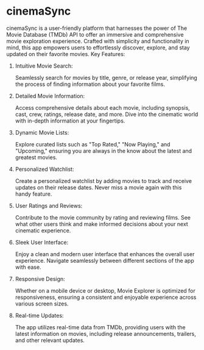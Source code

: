 # cinemaSync
cinemaSync is a user-friendly platform that harnesses the power of The Movie Database (TMDb) API to offer an immersive and comprehensive movie exploration experience. Crafted with simplicity and functionality in mind, this app empowers users to effortlessly discover, explore, and stay updated on their favorite movies.
Key Features:
1. Intuitive Movie Search:

    Seamlessly search for movies by title, genre, or release year, simplifying the process of finding information about your favorite films.

2. Detailed Movie Information:

    Access comprehensive details about each movie, including synopsis, cast, crew, ratings, release date, and more. Dive into the cinematic world with in-depth information at your fingertips.

3. Dynamic Movie Lists:

    Explore curated lists such as "Top Rated," "Now Playing," and "Upcoming," ensuring you are always in the know about the latest and greatest movies.

4. Personalized Watchlist:

    Create a personalized watchlist by adding movies to track and receive updates on their release dates. Never miss a movie again with this handy feature.

5. User Ratings and Reviews:

    Contribute to the movie community by rating and reviewing films. See what other users think and make informed decisions about your next cinematic experience.

6. Sleek User Interface:

    Enjoy a clean and modern user interface that enhances the overall user experience. Navigate seamlessly between different sections of the app with ease.

7. Responsive Design:

    Whether on a mobile device or desktop, Movie Explorer is optimized for responsiveness, ensuring a consistent and enjoyable experience across various screen sizes.

8. Real-time Updates:

    The app utilizes real-time data from TMDb, providing users with the latest information on movies, including release announcements, trailers, and other relevant updates.

